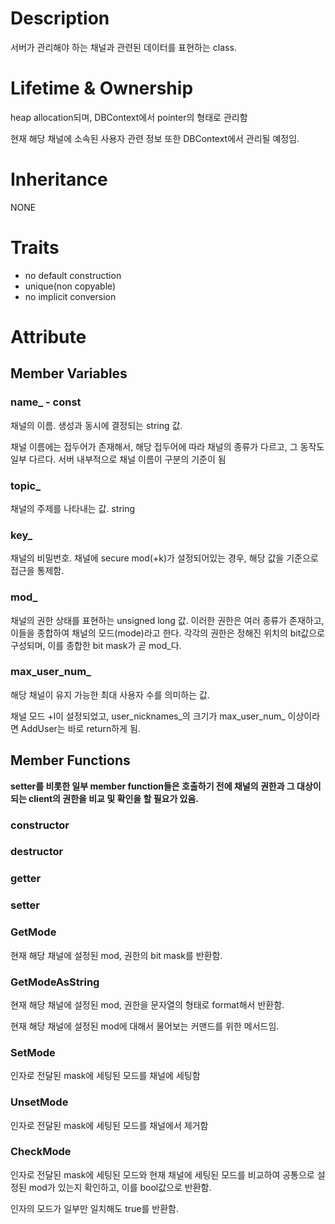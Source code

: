 
# Description
서버가 관리해야 하는 채널과 관련된 데이터를 표현하는 class.
# Lifetime & Ownership
heap allocation되며,  DBContext에서 pointer의 형태로 관리함

현재 해당 채널에 소속된 사용자 관련 정보 또한 DBContext에서 관리될 예정임.
# Inheritance
NONE

# Traits
- no default construction
- unique(non copyable)
- no implicit conversion
# Attribute

## Member Variables

### name_ - const
채널의 이름. 생성과 동시에 결정되는 string 값.

채널 이름에는 접두어가 존재해서, 해당 접두어에 따라 채널의 종류가 다르고, 그 동작도 일부 다르다.
서버 내부적으로 채널 이름이 구분의 기준이 됨
### topic_
채널의 주제를 나타내는 값. string
### key_
채널의 비밀번호. 채널에 secure mod(+k)가 설정되어있는 경우, 해당 값을 기준으로 접근을 통제함.
### mod_
채널의 권한 상태를 표현하는 unsigned long 값. 이러한 권한은 여러 종류가 존재하고, 이들을 종합하여 채널의 모드(mode)라고 한다. 각각의 권한은 정해진 위치의 bit값으로 구성되며, 이를 종합한 bit mask가 곧 mod_다.
### max_user_num_
해당 채널이 유지 가능한 최대 사용자 수를 의미하는 값.

채널 모드 +l이 설정되었고, user_nicknames_의 크기가 max_user_num_ 이상이라면 AddUser는 바로 return하게 됨.
## Member Functions
**setter를 비롯한 일부 member function들은 호출하기 전에 채널의 권한과 그 대상이 되는 client의 권한을 비교 및 확인을 할 필요가 있음.**
### constructor

### destructor

### getter

### setter

### GetMode
현재 해당 채널에 설정된 mod, 권한의 bit mask를 반환함.
### GetModeAsString
현재 해당 채널에 설정된 mod, 권한을 문자열의 형태로 format해서 반환함.

현재 해당 채널에 설정된 mod에 대해서 물어보는 커맨드를 위한 메서드임.
### SetMode
인자로 전달된 mask에 세팅된 모드를 채널에 세팅함
### UnsetMode
인자로 전달된 mask에 세팅된 모드를 채널에서 제거함
### CheckMode
인자로 전달된 mask에 세팅된 모드와 현재 채널에 세팅된 모드를 비교하여 공통으로 설정된 mod가 있는지 확인하고, 이를 bool값으로 반환함.

인자의 모드가 일부만 일치해도 true를 반환함.
